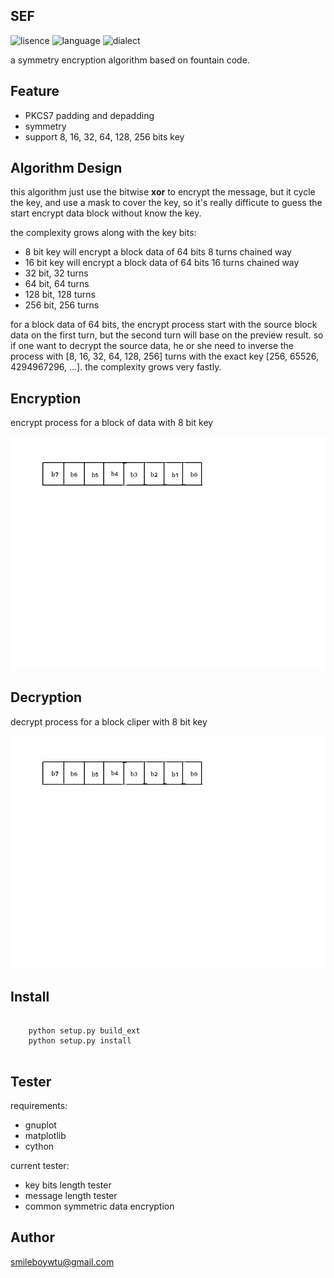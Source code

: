 <h2> SEF </h2>

![lisence](https://img.shields.io/hexpm/l/plug.svg)
![language](https://img.shields.io/badge/python-2.7.10-green.svg)
![dialect](https://img.shields.io/badge/cython-0.24-green.svg)

a symmetry encryption algorithm based on fountain code.

<h2> Feature </h2>

+ PKCS7 padding and depadding
+ symmetry
+ support 8, 16, 32, 64, 128, 256 bits key

<h2> Algorithm Design </h2> 

this algorithm just use the bitwise **xor** to encrypt the message, but it cycle the key, and use a mask to 
cover the key, so it's really difficute to guess the start encrypt data block without know the key.

the complexity grows along with the key bits:

+ 8 bit key will encrypt a block data of 64 bits 8 turns chained way
+ 16 bit key will encrypt a block data of 64 bits 16 turns chained way
+ 32 bit, 32 turns
+ 64 bit, 64 turns
+ 128 bit, 128 turns
+ 256 bit, 256 turns

for a block data of 64 bits, the encrypt process start with the source block data on the first turn, but the second turn will base on the preview result. so if one want to decrypt the source data, he or  she need to inverse the process with [8, 16, 32, 64, 128, 256] turns with the exact key [256, 65526, 4294967296, ...]. the complexity grows very fastly.

<h2> Encryption </h2> 

encrypt process for a block of data with 8 bit key

![Alt Text](./screen/encrypt.gif)

<h2> Decryption </h2>

decrypt process for a block cliper with 8 bit key

![Alt Text](./screen/decrypt.gif)

<h2> Install </h2>

``` shell

	python setup.py build_ext
	python setup.py install
	
```

<h2> Tester </h2>

requirements:

+ gnuplot
+ matplotlib
+ cython

current tester:

+ key bits length tester
+ message length tester
+ common symmetric data encryption

<h2> Author </h2> 

smileboywtu@gmail.com
